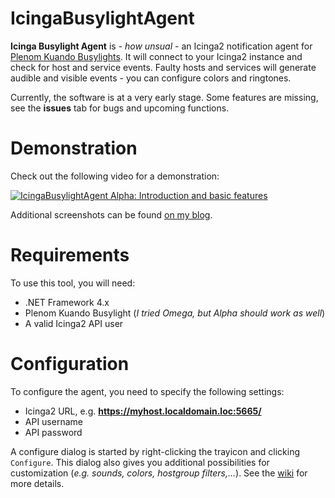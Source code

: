 # IcingaBusylightAgent
**Icinga Busylight Agent** is - *how unsual* - an Icinga2 notification agent for [Plenom Kuando Busylights](http://www.plenom.com/). It will connect to your Icinga2 instance and check for host and service events. Faulty hosts and services will generate audible and visible events - you can configure colors and ringtones.

Currently, the software is at a very early stage. Some features are missing, see the **issues** tab for bugs and upcoming functions.

# Demonstration
Check out the following video for a demonstration:

[![IcingaBusylightAgent Alpha: Introduction and basic features ](http://img.youtube.com/vi/s72KDg8Tl7M/0.jpg)](http://www.youtube.com/watch?v=s72KDg8Tl7M)

Additional screenshots can be found [on my blog](http://www.stankowic-development.net/?p=7840&lang=en).

# Requirements
To use this tool, you will need:
- .NET Framework 4.x
- Plenom Kuando Busylight (*I tried Omega, but Alpha should work as well*)
- A valid Icinga2 API user

# Configuration
To configure the agent, you need to specify the following settings:
- Icinga2 URL, e.g. **https://myhost.localdomain.loc:5665/**
- API username
- API password

A configure dialog is started by right-clicking the trayicon and clicking ``Configure``. This dialog also gives you additional possibilities for customization (*e.g. sounds, colors, hostgroup filters,...*).
See the [wiki](https://github.com/stdevel/IcingaBusylightAgent/wiki/configuration-client) for more details.
